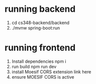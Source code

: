 # running backend
1. cd cs348-backend/backend
2. ./mvnw spring-boot:run
# running frontend
1. Install dependencies npm i
2. run build npm run dev
3. install Moesif CORS extension link here
4. ensure MOESIF CORS is active
